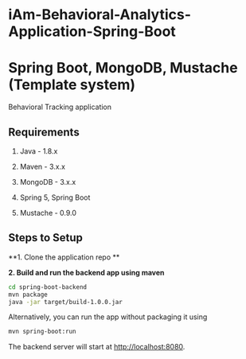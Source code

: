 # iAm-Behavioral-Analytics-Application-Spring-Boot

# Spring Boot, MongoDB, Mustache (Template system)

Behavioral Tracking application

## Requirements

1. Java - 1.8.x

2. Maven - 3.x.x

3. MongoDB - 3.x.x

4. Spring 5, Spring Boot

5. Mustache - 0.9.0

## Steps to Setup

**1. Clone the application repo **


**2. Build and run the backend app using maven**

```bash
cd spring-boot-backend
mvn package
java -jar target/build-1.0.0.jar
```

Alternatively, you can run the app without packaging it using

```bash
mvn spring-boot:run
```

The backend server will start at <http://localhost:8080>.
